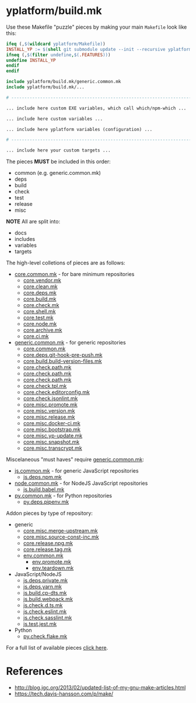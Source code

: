 # yplatform/build.mk

Use these Makefile "puzzle" pieces by making your main `Makefile` look like this:

```Makefile
ifeq (,$(wildcard yplatform/Makefile))
INSTALL_YP := $(shell git submodule update --init --recursive yplatform)
ifneq (,$(filter undefine,$(.FEATURES)))
undefine INSTALL_YP
endif
endif

include yplatform/build.mk/generic.common.mk
include yplatform/build.mk/...

# ------------------------------------------------------------------------------

... include here custom EXE variables, which call which/npm-which ...

... include here custom variables ...

... include here yplatform variables (configuration) ...

# ------------------------------------------------------------------------------

... include here your custom targets ...

```

The pieces **MUST** be included in this order:

* common (e.g. generic.common.mk)
* deps
* build
* check
* test
* release
* misc

**NOTE** All are split into:

* docs
* includes
* variables
* targets

The high-level colletions of pieces are as follows:

* [core.common.mk](core.common.mk) - for bare minimum repositories
  * [core.vendor.mk](core.vendor.mk)
  * [core.clean.mk](core.clean.mk)
  * [core.deps.mk](core.deps.mk)
  * [core.build.mk](core.build.mk)
  * [core.check.mk](core.check.mk)
  * [core.shell.mk](core.shell.mk)
  * [core.test.mk](core.test.mk)
  * [core.node.mk](core.node.mk)
  * [core.archive.mk](core.archive.mk)
  * [core.ci.mk](core.ci.mk)
* [generic.common.mk](generic.common.mk) - for generic repositories
  * [core.common.mk](core.common.mk)
  * [core.deps.git-hook-pre-push.mk](core.deps.git-hook-pre-push.mk)
  * [core.build.build-version-files.mk](core.build.build-version-files.mk)
  * [core.check.path.mk](core.check.path.mk)
  * [core.check.path.mk](core.check.path-sensitive.mk)
  * [core.check.path.mk](core.check.symlinks.mk)
  * [core.check.tpl.mk](core.check.tpl.mk)
  * [core.check.editorconfig.mk](core.check.editorconfig.mk)
  * [core.check.jsonlint.mk](core.check.jsonlint.mk)
  * [core.misc.promote.mk](core.misc.promote.mk)
  * [core.misc.version.mk](core.misc.version.mk)
  * [core.misc.release.mk](core.misc.release.mk)
  * [core.misc.docker-ci.mk](core.misc.docker-ci.mk)
  * [core.misc.bootstrap.mk](core.misc.bootstrap.mk)
  * [core.misc.yp-update.mk](core.misc.yp-update.mk)
  * [core.misc.snapshot.mk](core.misc.snapshot.mk)
  * [core.misc.transcrypt.mk](core.misc.transcrypt.mk)

Miscelaneous "must haves" require [generic.common.mk](generic.common.mk):
* [js.common.mk](js.common.mk) - for generic JavaScript repositories
  * [js.deps.npm.mk](js.deps.npm.mk)
* [node.common.mk](node.common.mk) - for NodeJS JavaScript repositories
  * [js.build.babel.mk](js.build.babel.mk)
* [py.common.mk](py.common.mk) - for Python repositories
  * [py.deps.pipenv.mk](py.deps.pipenv.mk)

Addon pieces by type of repository:
* generic
  * [core.misc.merge-upstream.mk](core.misc.merge-upstream.mk)
  * [core.misc.source-const-inc.mk](core.misc.source-const-inc.mk)
  * [core.release.npg.mk](core.release.npg.mk)
  * [core.release.tag.mk](core.release.tag.mk)
  * [env.common.mk](env.common.mk)
    * [env.promote.mk](env.promote.mk)
    * [env.teardown.mk](env.teardown.mk)
* JavaScript/NodeJS
  * [js.deps.private.mk](js.deps.private.mk)
  * [js.deps.yarn.mk](js.deps.yarn.mk)
  * [js.build.cp-dts.mk](js.build.cp-dts.mk)
  * [js.build.webpack.mk](js.build.webpack.mk)
  * [js.check.d.ts.mk](js.check.d.ts.mk)
  * [js.check.eslint.mk](js.check.eslint.mk)
  * [js.check.sasslint.mk](js.check.sasslint.mk)
  * [js.test.jest.mk](js.test.jest.mk)
* Python
  * [py.check.flake.mk](py.check.flake.mk)

For a full list of available pieces [click here](./).


# References

* http://blog.jgc.org/2013/02/updated-list-of-my-gnu-make-articles.html
* https://tech.davis-hansson.com/p/make/
